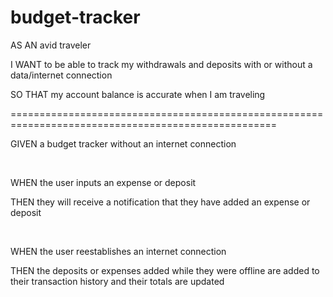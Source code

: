 # budget-tracker

AS AN avid traveler

I WANT to be able to track my withdrawals and deposits with or without a data/internet connection

SO THAT my account balance is accurate when I am traveling

====================================================================================================

GIVEN a budget tracker without an internet connection

<br>

WHEN the user inputs an expense or deposit

THEN they will receive a notification that they have added an expense or deposit

<br>

WHEN the user reestablishes an internet connection

THEN the deposits or expenses added while they were offline are added to their transaction history and their totals are updated
